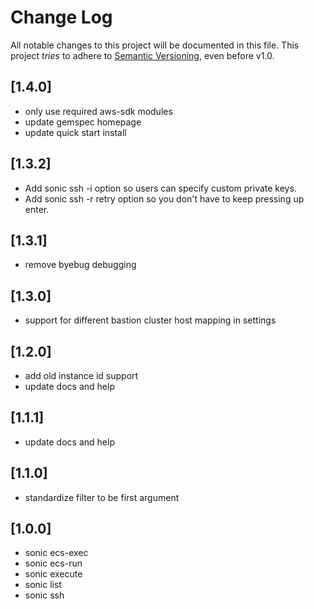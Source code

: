 # Change Log

All notable changes to this project will be documented in this file.
This project *tries* to adhere to [Semantic Versioning](http://semver.org/), even before v1.0.

## [1.4.0]
- only use required aws-sdk modules
- update gemspec homepage
- update quick start install

## [1.3.2]
- Add sonic ssh -i option so users can specify custom private keys.
- Add sonic ssh -r retry option so you don't have to keep pressing up enter.

## [1.3.1]
- remove byebug debugging

## [1.3.0]
- support for different bastion cluster host mapping in settings

## [1.2.0]
- add old instance id support
- update docs and help

## [1.1.1]
- update docs and help

## [1.1.0]
- standardize filter to be first argument

## [1.0.0]
- sonic ecs-exec
- sonic ecs-run
- sonic execute
- sonic list
- sonic ssh
